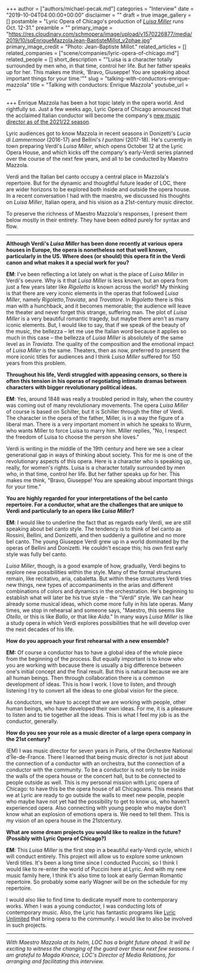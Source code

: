 +++
author = ["authors/michael-pecak.md"]
categories = "Interview"
date = "2019-10-04T04:00:00+00:00"
disclaimer = ""
draft = true
image_gallery = []
postamble = "Lyric Opera of Chicago's production of [_Luisa Miller_](https://www.lyricopera.org/productions/2019-20/luisa-miller/) runs Oct. 12-31."
preamble = ""
primary_image = "https://res.cloudinary.com/schmopera/image/upload/v1570226877/media/2019/10/sqEnriqueMazzolaJean-BaptisteMillot_v2phae.jpg"
primary_image_credit = "Photo: Jean-Baptiste Millot."
related_articles = []
related_companies = ["scene/companies/lyric-opera-of-chicago.md"]
related_people = []
short_description = "\"Luisa is a character totally surrounded by men who, in that time, control her life. But her father speaks up for her. This makes me think, 'Bravo, Giuseppe! You are speaking about important things for your time.'\""
slug = "talking-with-conductors-enrique-mazzola"
title = "Talking with conductors: Enrique Mazzola"
youtube_url = ""

+++
Enrique Mazzola has been a hot topic lately in the opera world. And rightfully so. Just a few weeks ago, Lyric Opera of Chicago announced that the acclaimed Italian conductor will become the company's [new music director as of the 2021/22 season](https://www.lyricopera.org/about-lyric-opera/leadership/announcement/).

Lyric audiences got to know Mazzola in recent seasons in Donizetti's _Lucia di Lammermoor_ (2016-17) and Bellini's _I puritani_ (2017-18). He's currently in town preparing Verdi's _Luisa Miller_, which opens October 12 at the Lyric Opera House, and which kicks off the company's early-Verdi series planned over the course of the next few years, and all to be conducted by Maestro Mazzola.

Verdi and the Italian bel canto occupy a central place in Mazzola's repertoire. But for the dynamic and thoughtful future leader of LOC, there are wider horizons to be explored both inside and outside the opera house. In a recent conversation I had with the maestro, we discussed his thoughts on _Luisa Miller_, Italian opera, and his vision as a 21st-century music director.

To preserve the richness of Maestro Mazzola's responses, I present them below mostly in their entirety. They have been edited purely for syntax and flow.

***

**Although Verdi's _Luisa Miller_ has been done recently at various opera houses in Europe, the opera is nonetheless not that well known, particularly in the US. Where does (or should) this opera fit in the Verdi canon and what makes it a special work for you?**

**EM**: I've been reflecting a lot lately on what is the place of _Luisa Miller_ in Verdi's oeuvre. Why is it that _Luisa Miller_ is less known, but an opera from just a few years later like _Rigoletto_ is known across the world? My thinking is that there are very iconic elements in the operas that followed _Luisa Miller_, namely _Rigoletto_,_Traviata_, and _Trovatore_. In _Rigoletto_ there is this man with a hunchback, and it becomes memorable; the audience will leave the theater and never forget this strange, suffering man. The plot of _Luisa Miller_ is a very beautiful romantic tragedy, but maybe there aren't as many iconic elements. But, I would like to say, that if we speak of the beauty of the music, the bellezza – let me use the Italian word because it applies so much in this case – the bellezza of _Luisa Miller_ is absolutely of the same level as in _Traviata_. The quality of the composition and the emotional impact of _Luisa Miller_ is the same. Theaters, then as now, preferred to present the more iconic titles for audiences and I think _Luisa Miller_ suffered for 150 years from this problem.

**Throughout his life, Verdi struggled with appeasing censors, so there is often this tension in his operas of negotiating intimate dramas between characters with bigger revolutionary political ideas.**

**EM**: Yes, around 1848 was really a troubled period in Italy, when the country was coming out of many revolutionary movements. The opera _Luisa Miller_ of course is based on Schiller, but it is Schiller through the filter of Verdi. The character in the opera of the father, Miller, is in a way the figure of a liberal man. There is a very important moment in which he speaks to Wurm, who wants Miller to force Luisa to marry him. Miller replies, "No, I respect the freedom of Luisa to choose the person she loves."

Verdi is writing in the middle of the 19th century and here we see a clear generational gap in ways of thinking about society. This for me is one of the revolutionary aspects of this opera. Here is a character who is speaking up, really, for women's rights. Luisa is a character totally surrounded by men who, in that time, control her life. But her father speaks up for her. This makes me think, "Bravo, Giuseppe! You are speaking about important things for your time."

**You are highly regarded for your interpretations of the bel canto repertoire. For a conductor, what are the challenges that are unique to Verdi and particularly to an opera like _Luisa Miller_?**

**EM**: I would like to underline the fact that as regards early Verdi, we are still speaking about bel canto style. The tendency is to think of bel canto as Rossini, Bellini, and Donizetti, and then suddenly a guillotine and no more bel canto. The young Giuseppe Verdi grew up in a world dominated by the operas of Bellini and Donizetti. He couldn't escape this; his own first early style was fully bel canto.

_Luisa Miller_, though, is a good example of how, gradually, Verdi begins to explore new possibilities within the style. Many of the formal structures remain, like recitativo, aria, cabaletta. But within these structures Verdi tries new things, new types of accompaniments in the arias and different combinations of colors and dynamics in the orchestration. He's beginning to establish what will later be his true style - the "Verdi" style. We can hear already some musical ideas, which come more fully in his late operas. Many times, we stop in rehearsal and someone says, "Maestro, this seems like _Otello_, or this is like _Ballo_, or that like _Aida_." In many ways _Luisa Miller_ is like a study opera in which Verdi explores possibilities that he will develop over the next decades of his life.

**How do you approach your first rehearsal with a new ensemble?**

**EM:** Of course a conductor has to have a global idea of the whole piece from the beginning of the process. But equally important is to know who you are working with because there is usually a big difference between one's initial concept and the final result. But this is natural because we are all human beings. Then through collaboration there is a common development of ideas. This is how I work. I love to listen, and through listening I try to convert all the ideas to one global vision for the piece. 

As conductors, we have to accept that we are working with people, other human beings, who have developed their own ideas. For me, it is a pleasure to listen and to tie together all the ideas. This is what I feel my job is as the conductor, generally.

**How do you see your role as a music director of a large opera company in the 21st century?**

(EM) I was music director for seven years in Paris, of the Orchestre National d’Île-de-France. There I learned that being music director is not just about the connection of a conductor with an orchestra, but the connection of a conductor with the community. To be a conductor is not only to be inside the walls of the opera house or the concert hall, but to be connected to people outside as well. This is my personal mission with Lyric opera of Chicago: to have this be the opera house of all Chicagoans. This means that we at Lyric are ready to go outside the walls to meet new people, people who maybe have not yet had the possibility to get to know us, who haven’t experienced opera. Also connecting with young people who maybe don’t know what an explosion of emotions opera is. We need to tell them. This is my vision of an opera house in the 21stcentury.

**What are some dream projects you would like to realize in the future? (Possibly with Lyric Opera of Chicago?)**

**EM**: This _Luisa Miller_ is the first step in a beautiful early-Verdi cycle, which I will conduct entirely. This project will allow us to explore some unknown Verdi titles. It's been a long time since I conducted Puccini, so I think I would like to re-enter the world of Puccini here at Lyric. And with my new music family here, I think it's also time to look at early German Romantic repertoire. So probably some early Wagner will be on the schedule for my repertoire. 

I would also like to find time to dedicate myself more to contemporary works. When I was a young conductor, I was conducting lots of contemporary music. Also, the Lyric has fantastic programs like [Lyric Unlimited](/the-positive-impact-of-community-created-performances/) that bring opera to the community. I would like to also be involved in such projects.

***

_With Maestro Mazzola at its helm, LOC has a bright future ahead. It will be exciting to witness the changing of the guard over these next few seasons. I am grateful to Magda Krance, LOC's Director of Media Relations, for arranging and facilitating this interview._